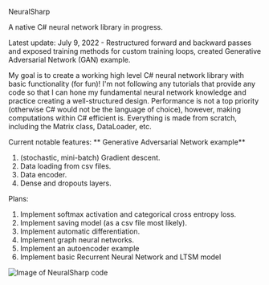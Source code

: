 NeuralSharp

A native C# neural network library in progress.


Latest update: July 9, 2022 - Restructured forward and backward passes and exposed training methods for custom training loops, created Generative Adversarial Network (GAN) example.

My goal is to create a working high level C# neural network library with basic functionality (for fun)! I'm not following any tutorials that provide any code so that I can hone my fundamental neural network knowledge and practice creating a well-structured design.
Performance is not a top priority (otherwise C# would not be the language of choice), however, making computations within C# efficient is.
Everything is made from scratch, including the Matrix class, DataLoader, etc.

Current notable features:
** Generative Adversarial Network example**
1. (stochastic, mini-batch) Gradient descent.
2. Data loading from csv files.
3. Data encoder.
4. Dense and dropouts layers.

Plans:

1. Implement softmax activation and categorical cross entropy loss.
2. Implement saving model (as a csv file most likely).
3. Implement automatic differentiation.
4. Implement graph neural networks.
5. Implement an autoencoder example
6. Implement basic Recurrent Neural Network and LTSM model

![Image of NeuralSharp code](https://github.com/john-zhang-uoft/NeuralSharp/blob/master/NeuralSharp%20Picture.png)
